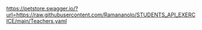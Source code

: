 https://petstore.swagger.io/?url=https://raw.githubusercontent.com/Ramananolo/STUDENTS_API_EXERCICE/main/Teachers.yaml
